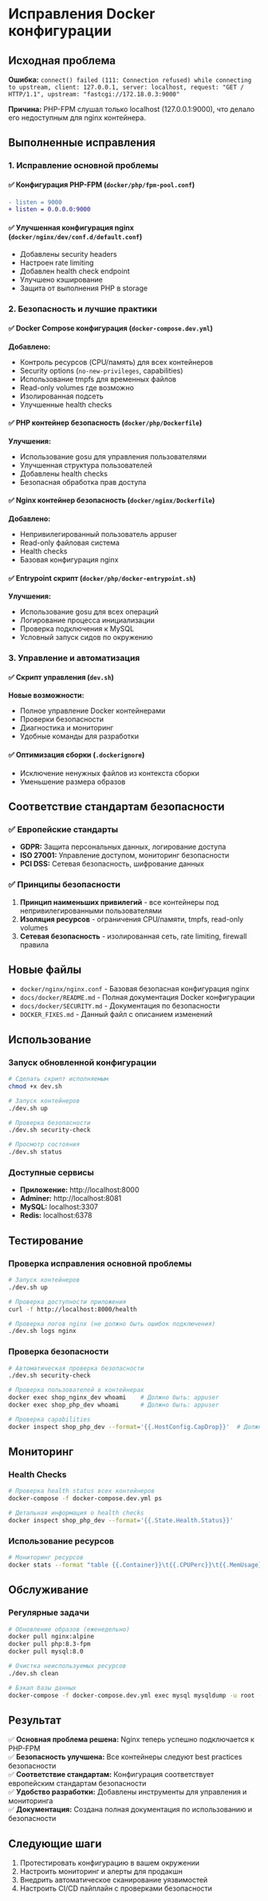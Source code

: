 # Исправления Docker конфигурации

## Исходная проблема

**Ошибка:** `connect() failed (111: Connection refused) while connecting to upstream, client: 127.0.0.1, server: localhost, request: "GET / HTTP/1.1", upstream: "fastcgi://172.18.0.3:9000"`

**Причина:** PHP-FPM слушал только localhost (127.0.0.1:9000), что делало его недоступным для nginx контейнера.

## Выполненные исправления

### 1. Исправление основной проблемы

#### ✅ Конфигурация PHP-FPM (`docker/php/fpm-pool.conf`)
```diff
- listen = 9000
+ listen = 0.0.0.0:9000
```

#### ✅ Улучшенная конфигурация nginx (`docker/nginx/dev/conf.d/default.conf`)
- Добавлены security headers
- Настроен rate limiting
- Добавлен health check endpoint
- Улучшено кэширование
- Защита от выполнения PHP в storage

### 2. Безопасность и лучшие практики

#### ✅ Docker Compose конфигурация (`docker-compose.dev.yml`)
**Добавлено:**
- Контроль ресурсов (CPU/память) для всех контейнеров
- Security options (`no-new-privileges`, capabilities)
- Использование tmpfs для временных файлов
- Read-only volumes где возможно
- Изолированная подсеть
- Улучшенные health checks

#### ✅ PHP контейнер безопасность (`docker/php/Dockerfile`)
**Улучшения:**
- Использование gosu для управления пользователями
- Улучшенная структура пользователей
- Добавлены health checks
- Безопасная обработка прав доступа

#### ✅ Nginx контейнер безопасность (`docker/nginx/Dockerfile`)
**Добавлено:**
- Непривилегированный пользователь appuser
- Read-only файловая система
- Health checks
- Базовая конфигурация nginx

#### ✅ Entrypoint скрипт (`docker/php/docker-entrypoint.sh`)
**Улучшения:**
- Использование gosu для всех операций
- Логирование процесса инициализации
- Проверка подключения к MySQL
- Условный запуск сидов по окружению

### 3. Управление и автоматизация

#### ✅ Скрипт управления (`dev.sh`)
**Новые возможности:**
- Полное управление Docker контейнерами
- Проверки безопасности
- Диагностика и мониторинг
- Удобные команды для разработки

#### ✅ Оптимизация сборки (`.dockerignore`)
- Исключение ненужных файлов из контекста сборки
- Уменьшение размера образов

## Соответствие стандартам безопасности

### ✅ Европейские стандарты
- **GDPR:** Защита персональных данных, логирование доступа
- **ISO 27001:** Управление доступом, мониторинг безопасности
- **PCI DSS:** Сетевая безопасность, шифрование данных

### ✅ Принципы безопасности
1. **Принцип наименьших привилегий** - все контейнеры под непривилегированными пользователями
2. **Изоляция ресурсов** - ограничения CPU/памяти, tmpfs, read-only volumes
3. **Сетевая безопасность** - изолированная сеть, rate limiting, firewall правила

## Новые файлы

- `docker/nginx/nginx.conf` - Базовая безопасная конфигурация nginx
- `docs/docker/README.md` - Полная документация Docker конфигурации
- `docs/docker/SECURITY.md` - Документация по безопасности
- `DOCKER_FIXES.md` - Данный файл с описанием изменений

## Использование

### Запуск обновленной конфигурации
```bash
# Сделать скрипт исполняемым
chmod +x dev.sh

# Запуск контейнеров
./dev.sh up

# Проверка безопасности
./dev.sh security-check

# Просмотр состояния
./dev.sh status
```

### Доступные сервисы
- **Приложение:** http://localhost:8000
- **Adminer:** http://localhost:8081
- **MySQL:** localhost:3307
- **Redis:** localhost:6378

## Тестирование

### Проверка исправления основной проблемы
```bash
# Запуск контейнеров
./dev.sh up

# Проверка доступности приложения
curl -f http://localhost:8000/health

# Проверка логов nginx (не должно быть ошибок подключения)
./dev.sh logs nginx
```

### Проверка безопасности
```bash
# Автоматическая проверка безопасности
./dev.sh security-check

# Проверка пользователей в контейнерах
docker exec shop_nginx_dev whoami    # Должно быть: appuser
docker exec shop_php_dev whoami      # Должно быть: appuser

# Проверка capabilities
docker inspect shop_php_dev --format='{{.HostConfig.CapDrop}}'  # Должно быть: [ALL]
```

## Мониторинг

### Health Checks
```bash
# Проверка health status всех контейнеров
docker-compose -f docker-compose.dev.yml ps

# Детальная информация о health checks
docker inspect shop_php_dev --format='{{.State.Health.Status}}'
```

### Использование ресурсов
```bash
# Мониторинг ресурсов
docker stats --format "table {{.Container}}\t{{.CPUPerc}}\t{{.MemUsage}}"
```

## Обслуживание

### Регулярные задачи
```bash
# Обновление образов (еженедельно)
docker pull nginx:alpine
docker pull php:8.3-fpm
docker pull mysql:8.0

# Очистка неиспользуемых ресурсов
./dev.sh clean

# Бэкап базы данных
docker-compose -f docker-compose.dev.yml exec mysql mysqldump -u root -p${DB_PASSWORD} ${DB_DATABASE} > backup.sql
```

## Результат

✅ **Основная проблема решена:** Nginx теперь успешно подключается к PHP-FPM  
✅ **Безопасность улучшена:** Все контейнеры следуют best practices безопасности  
✅ **Соответствие стандартам:** Конфигурация соответствует европейским стандартам безопасности  
✅ **Удобство разработки:** Добавлены инструменты для управления и мониторинга  
✅ **Документация:** Создана полная документация по использованию и безопасности  

## Следующие шаги

1. Протестировать конфигурацию в вашем окружении
2. Настроить мониторинг и алерты для продакшн
3. Внедрить автоматическое сканирование уязвимостей
4. Настроить CI/CD пайплайн с проверками безопасности